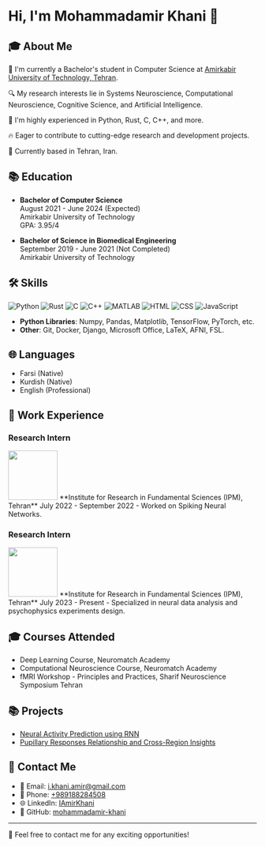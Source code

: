 # Hi, I'm Mohammadamir Khani 👋

## 🎓 About Me

🏫 I'm currently a Bachelor's student in Computer Science at [Amirkabir University of Technology, Tehran](#).

🔍 My research interests lie in Systems Neuroscience, Computational Neuroscience, Cognitive Science, and Artificial Intelligence.

🎯 I'm highly experienced in Python, Rust, C, C++, and more.

🔥 Eager to contribute to cutting-edge research and development projects.

📍 Currently based in Tehran, Iran.

## 📚 Education

- **Bachelor of Computer Science**  
  August 2021 - June 2024 (Expected)  
  Amirkabir University of Technology  
  GPA: 3.95/4

- **Bachelor of Science in Biomedical Engineering**  
  September 2019 - June 2021 (Not Completed)  
  Amirkabir University of Technology

## 🛠 Skills

![Python](https://img.shields.io/badge/-Python-black?style=flat-square&logo=Python)
![Rust](https://img.shields.io/badge/-Rust-black?style=flat-square&logo=Rust)
![C](https://img.shields.io/badge/-C-black?style=flat-square&logo=C)
![C++](https://img.shields.io/badge/-C++-black?style=flat-square&logo=c%2B%2B)
![MATLAB](https://img.shields.io/badge/-MATLAB-black?style=flat-square&logo=MathWorks)
![HTML](https://img.shields.io/badge/-HTML-black?style=flat-square&logo=HTML5)
![CSS](https://img.shields.io/badge/-CSS-black?style=flat-square&logo=CSS3)
![JavaScript](https://img.shields.io/badge/-JavaScript-black?style=flat-square&logo=JavaScript)

- **Python Libraries**: Numpy, Pandas, Matplotlib, TensorFlow, PyTorch, etc.
- **Other**: Git, Docker, Django, Microsoft Office, LaTeX, AFNI, FSL.

## 🌐 Languages

- Farsi (Native)
- Kurdish (Native)
- English (Professional)

## 💼 Work Experience

### Research Intern  
<img src="https://www.ipm.ac.ir/img/logo250.png" width="100">
**Institute for Research in Fundamental Sciences (IPM), Tehran**  
July 2022 - September 2022  
- Worked on Spiking Neural Networks.

### Research Intern
<img src="https://www.ipm.ac.ir/img/logo250.png" width="100">    
**Institute for Research in Fundamental Sciences (IPM), Tehran**  
July 2023 - Present  
- Specialized in neural data analysis and psychophysics experiments design.

## 🎓 Courses Attended

- Deep Learning Course, Neuromatch Academy
- Computational Neuroscience Course, Neuromatch Academy
- fMRI Workshop - Principles and Practices, Sharif Neuroscience Symposium Tehran

## 📚 Projects

- [Neural Activity Prediction using RNN](#)  
- [Pupillary Responses Relationship and Cross-Region Insights](#)

## 📧 Contact Me

- 📧 Email: [i.khani.amir@gmail.com](mailto:i.khani.amir@gmail.com)
- 📱 Phone: [+989188284508](tel:+989188284508)
- 🌐 LinkedIn: [IAmirKhani](https://www.linkedin.com/in/IAmirKhani/)
- 💼 GitHub: [mohammadamir-khani](https://github.com/mohammadamir-khani)

---

🔗 Feel free to contact me for any exciting opportunities!

